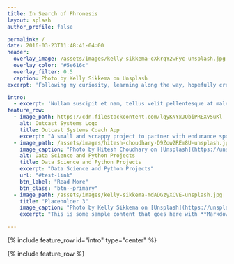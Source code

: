 ```yaml
---
title: In Search of Phronesis
layout: splash
author_profile: false

permalink: /
date: 2016-03-23T11:48:41-04:00
header:
  overlay_image: /assets/images/kelly-sikkema-cXkrqY2wFyc-unsplash.jpg
  overlay_color: "#5e616c"
  overlay_filter: 0.5  
  caption: Photo by Kelly Sikkema on Unsplash
excerpt: 'Following my curiosity, learning along the way, hopefully creating useful stuff.'

intro:
  - excerpt: 'Nullam suscipit et nam, tellus velit pellentesque at malesuada, enim eaque. Quis nulla, netus tempor in diam gravida tincidunt, *proin faucibus* voluptate felis id sollicitudin. Centered with `type="center"`'
feature_row:
  - image_path: https://cdn.filestackcontent.com/lqyKNYxJQbiPREXv5uKl
    alt: Outcast Systems Logo
    title: Outcast Systems Coach App
    excerpt: "A small and scrappy project to partner with endurance sports coaches to help them with their craft"
  - image_path: /assets/images/hitesh-choudhary-D9Zow2REm8U-unsplash.jpg
    image_caption: "Photo by Hitesh Choudhary on [Unsplash](https://unsplash.com/)"
    alt: Data Science and Python Projects
    title: Data Science and Python Projects
    excerpt: "Data Science and Python Projects"
    url: "#test-link"
    btn_label: "Read More"
    btn_class: "btn--primary"
  - image_path: /assets/images/kelly-sikkema-mdADGzyXCVE-unsplash.jpg  
    title: "Placeholder 3"
    image_caption: "Photo by Kelly Sikkema on [Unsplash](https://unsplash.com/)"    
    excerpt: "This is some sample content that goes here with **Markdown** formatting."

---
```


{% include feature_row id="intro" type="center" %}

{% include feature_row %}
